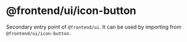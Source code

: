 # @frontend/ui/icon-button

Secondary entry point of `@frontend/ui`. It can be used by importing from `@frontend/ui/icon-button`.
